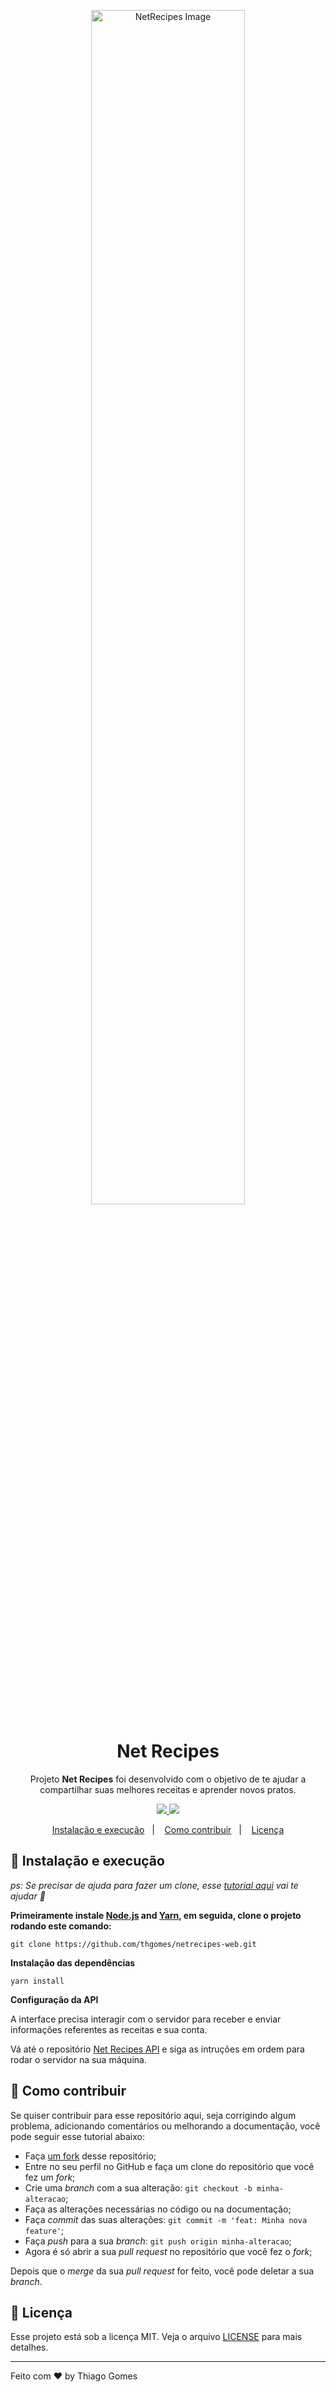 <p align="center">
<img width="70%" src="https://i.imgur.com/GuOLrzT.png" alt="NetRecipes Image"/>
</p>

<h1 align="center">Net Recipes</h1>
<p align="center">Projeto <strong>Net Recipes</strong> foi desenvolvido com o objetivo de te ajudar a compartilhar suas melhores receitas e aprender novos pratos.</p>
<p align="center">
  <a aria-label="Thiago" href="https://github.com/thgomes/">
    <img src="https://img.shields.io/badge/Thiago%20Gomes--informational"></img>
  </a>
  <a aria-label="React" href="https://pt-br.reactjs.org/">
    <img src="https://img.shields.io/badge/react.js-16.13.1-informational"></img>
  </a>
</p>


<p align="center">
  <a href="#-instalação-e-execução">Instalação e execução</a>&nbsp;&nbsp;&nbsp;|&nbsp;&nbsp;&nbsp;
  <a href="#-como-contribuir">Como contribuir</a>&nbsp;&nbsp;&nbsp;|&nbsp;&nbsp;&nbsp;
  <a href="#memo-licença">Licença</a>
</p>

## 🚀 Instalação e execução

_ps: Se precisar de ajuda para fazer um clone, esse [tutorial aqui](https://help.github.com/pt/github/creating-cloning-and-archiving-repositories/cloning-a-repository) vai te ajudar 💖_

**Primeiramente instale [Node.js](https://nodejs.org/en/download/) and [Yarn](https://yarnpkg.com/), em seguida, clone o projeto rodando este comando:**

```git clone https://github.com/thgomes/netrecipes-web.git```

**Instalação das dependências**

```yarn install```

**Configuração da API**

A interface precisa interagir com o servidor para receber e enviar informações referentes as receitas e sua conta.

Vá até o repositório [Net Recipes API](https://github.com/LauraBeatris/gympoint-api) e siga as intruções em ordem para rodar o servidor na sua máquina.

## 🤔 Como contribuir

Se quiser contribuir para esse repositório aqui, seja corrigindo algum problema, adicionando comentários ou melhorando a documentação, você pode seguir esse tutorial abaixo:

- Faça [um fork](https://help.github.com/pt/github/getting-started-with-github/fork-a-repo) desse repositório;
- Entre no seu perfil no GitHub e faça um clone do repositório que você fez um *fork*;
- Crie uma *branch* com a sua alteração: `git checkout -b minha-alteracao`;
- Faça as alterações necessárias no código ou na documentação;
- Faça *commit* das suas alterações: `git commit -m 'feat: Minha nova feature'`;
- Faça *push* para a sua *branch*: `git push origin minha-alteracao`;
- Agora é só abrir a sua *pull request* no repositório que você fez o *fork*;

Depois que o *merge* da sua *pull request* for feito, você pode deletar a sua *branch*.

## 📕 Licença

Esse projeto está sob a licença MIT. Veja o arquivo [LICENSE](LICENSE.md) para mais detalhes.

---
Feito com ♥ by Thiago Gomes
